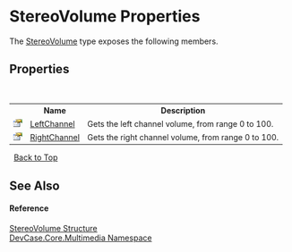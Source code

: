 # StereoVolume Properties
 

The <a href="T_DevCase_Core_Multimedia_StereoVolume">StereoVolume</a> type exposes the following members.


## Properties
&nbsp;<table><tr><th></th><th>Name</th><th>Description</th></tr><tr><td>![Public property](media/pubproperty.gif "Public property")</td><td><a href="P_DevCase_Core_Multimedia_StereoVolume_LeftChannel">LeftChannel</a></td><td>
Gets the left channel volume, from range 0 to 100.</td></tr><tr><td>![Public property](media/pubproperty.gif "Public property")</td><td><a href="P_DevCase_Core_Multimedia_StereoVolume_RightChannel">RightChannel</a></td><td>
Gets the right channel volume, from range 0 to 100.</td></tr></table>&nbsp;
<a href="#stereovolume-properties">Back to Top</a>

## See Also


#### Reference
<a href="T_DevCase_Core_Multimedia_StereoVolume">StereoVolume Structure</a><br /><a href="N_DevCase_Core_Multimedia">DevCase.Core.Multimedia Namespace</a><br />
